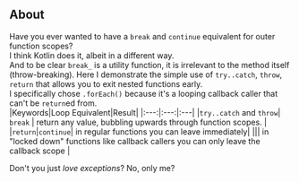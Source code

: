 ## About
Have you ever wanted to have a `break` and `continue` equivalent for outer function scopes?        
I think Kotlin does it, albeit in a different way.       
And to be clear `break_` is a utility function, it is irrelevant to the method itself (throw-breaking).
Here I demonstrate the simple use of `try..catch`, `throw`, `return` that allows you to exit nested functions early.         
I specifically chose `.forEach()` because it's a looping callback caller that can't be `return`ed from.   
|Keywords|Loop Equivalent|Result|
|:---:|:---:|:---|
|`try..catch` and `throw`| `break` | return any value, bubbling upwards through function scopes. |
|`return`|`continue`| in regular functions you can leave immediately|
||| in "locked down" functions like callback callers you can only leave the callback scope |
            
Don't you just *love exceptions*? No, only me?        

